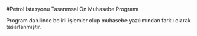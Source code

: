#Petrol İstasyonu Tasarımsal Ön Muhasebe Programı 
 
Program dahilinde belirli işlemler olup muhasebe yazılımından farklı olarak tasarlanmıştır. 
